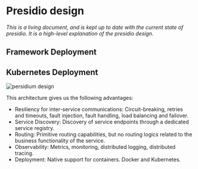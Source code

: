 # Presidio design

_This is a living document, and is kept up to date with the current state of
presidio. It is a high-level explanation of the presidio design._

## Framework Deployment


## Kubernetes Deployment

![persidium design](https://user-images.githubusercontent.com/17064840/43044585-7246191e-8db1-11e8-8aab-f6ef69265c0e.png)

This architecture gives us the following advantages:
* Resiliency for inter-service communications: Circuit-breaking, retries and timeouts, fault injection, fault handling, load balancing and failover.
* Service Discovery: Discovery of service endpoints through a dedicated service registry.
* Routing: Primitive routing capabilities, but no routing logics related to the business functionality of the service.
* Observability: Metrics, monitoring, distributed logging, distributed tracing.
* Deployment: Native support for containers. Docker and Kubernetes.
